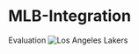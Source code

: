 # MLB-Integration
Evaluation
![Los Angeles Lakers](https://upload.wikimedia.org/wikipedia/commons/3/3c/Los_Angeles_Lakers_logo.svg)
